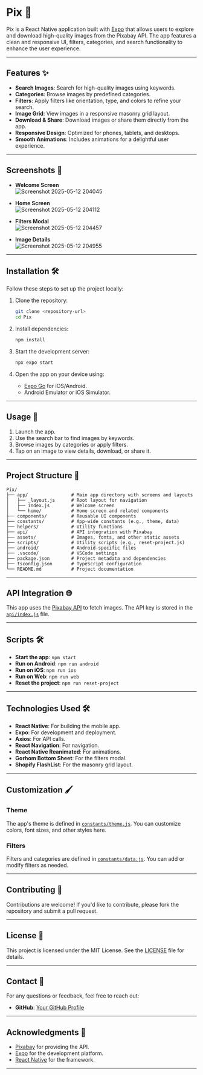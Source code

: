 # Pix 📸

Pix is a React Native application built with [Expo](https://expo.dev) that allows users to explore and download high-quality images from the Pixabay API. The app features a clean and responsive UI, filters, categories, and search functionality to enhance the user experience.

---

## Features ✨

- **Search Images**: Search for high-quality images using keywords.
- **Categories**: Browse images by predefined categories.
- **Filters**: Apply filters like orientation, type, and colors to refine your search.
- **Image Grid**: View images in a responsive masonry grid layout.
- **Download & Share**: Download images or share them directly from the app.
- **Responsive Design**: Optimized for phones, tablets, and desktops.
- **Smooth Animations**: Includes animations for a delightful user experience.

---

## Screenshots 📱

- **Welcome Screen**  
 ![Screenshot 2025-05-12 204045](https://github.com/user-attachments/assets/538b2c17-1622-4f31-8cc0-7fad8f71ddd8)


- **Home Screen**  
  ![Screenshot 2025-05-12 204112](https://github.com/user-attachments/assets/8437790b-222f-4491-b01d-77185cdd35bc)

- **Filters Modal**  
  ![Screenshot 2025-05-12 204457](https://github.com/user-attachments/assets/ee080ba7-8200-4009-a7bc-3a252307a385)


- **Image Details**  
  ![Screenshot 2025-05-12 204955](https://github.com/user-attachments/assets/b396c434-7526-4295-bfac-c6c78eb11bba)


---

## Installation 🛠️

Follow these steps to set up the project locally:

1. Clone the repository:

   ```bash
   git clone <repository-url>
   cd Pix
   ```

2. Install dependencies:

   ```bash
   npm install
   ```

3. Start the development server:

   ```bash
   npx expo start
   ```

4. Open the app on your device using:
   - [Expo Go](https://expo.dev/client) for iOS/Android.
   - Android Emulator or iOS Simulator.

---

## Usage 🚀

1. Launch the app.
2. Use the search bar to find images by keywords.
3. Browse images by categories or apply filters.
4. Tap on an image to view details, download, or share it.

---

## Project Structure 📂

```
Pix/
├── app/                # Main app directory with screens and layouts
│   ├── _layout.js      # Root layout for navigation
│   ├── index.js        # Welcome screen
│   └── home/           # Home screen and related components
├── components/         # Reusable UI components
├── constants/          # App-wide constants (e.g., theme, data)
├── helpers/            # Utility functions
├── api/                # API integration with Pixabay
├── assets/             # Images, fonts, and other static assets
├── scripts/            # Utility scripts (e.g., reset-project.js)
├── android/            # Android-specific files
├── .vscode/            # VSCode settings
├── package.json        # Project metadata and dependencies
├── tsconfig.json       # TypeScript configuration
└── README.md           # Project documentation
```

---

## API Integration 🌐

This app uses the [Pixabay API](https://pixabay.com/api/docs/) to fetch images. The API key is stored in the [`api/index.js`](api/index.js) file.

---

## Scripts 🛠️

- **Start the app**: `npm start`
- **Run on Android**: `npm run android`
- **Run on iOS**: `npm run ios`
- **Run on Web**: `npm run web`
- **Reset the project**: `npm run reset-project`

---

## Technologies Used 🛠️

- **React Native**: For building the mobile app.
- **Expo**: For development and deployment.
- **Axios**: For API calls.
- **React Navigation**: For navigation.
- **React Native Reanimated**: For animations.
- **Gorhom Bottom Sheet**: For the filters modal.
- **Shopify FlashList**: For the masonry grid layout.

---

## Customization 🖌️

### Theme
The app's theme is defined in [`constants/theme.js`](constants/theme.js). You can customize colors, font sizes, and other styles here.

### Filters
Filters and categories are defined in [`constants/data.js`](constants/data.js). You can add or modify filters as needed.

---

## Contributing 🤝

Contributions are welcome! If you'd like to contribute, please fork the repository and submit a pull request.

---

## License 📄

This project is licensed under the MIT License. See the [LICENSE](LICENSE) file for details.

---

## Contact 📧

For any questions or feedback, feel free to reach out:


- **GitHub**: [Your GitHub Profile](https://github.com/KASVIK26)

---

## Acknowledgments 🙏

- [Pixabay](https://pixabay.com) for providing the API.
- [Expo](https://expo.dev) for the development platform.
- [React Native](https://reactnative.dev) for the framework.

---